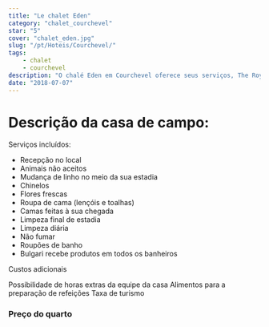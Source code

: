 ```yaml
---
title: "Le chalet Eden"
category: "chalet_courchevel"
star: "5"
cover: "chalet_eden.jpg"
slug: "/pt/Hoteis/Courchevel/"
tags:
    - chalet
    - courchevel
description: "O chalé Eden em Courchevel oferece seus serviços, The Royal Suite, com o porteiro e o condutor à sua disposição para as suas férias em Courchevel. "
date: "2018-07-07"
--- 
```

 
 
# Descrição da casa de campo:
Serviços incluídos:

* Recepção no local
* Animais não aceitos
* Mudança de linho no meio da sua estadia
* Chinelos
* Flores frescas
* Roupa de cama (lençóis e toalhas)
* Camas feitas à sua chegada
* Limpeza final de estadia
* Limpeza diária
* Não fumar
* Roupões de banho
* Bulgari recebe produtos em todos os banheiros

Custos adicionais

Possibilidade de horas extras da equipe da casa
Alimentos para a preparação de refeições
Taxa de turismo

### Preço do quarto